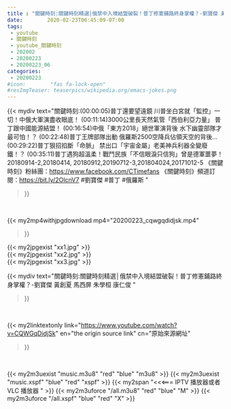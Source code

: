 ```yaml
---
title : "關鍵時刻:關鍵時刻精選│俄禁中入境結盟破裂！普丁修憲鋪路終身掌權？-劉寶傑 黃創夏 馬西屏  朱學桓  康仁俊 "
date:        2020-02-23T06:45:09-07:00
tags:
 - youtube
 - 關鍵時刻
 - youtube_關鍵時刻
 - 202002
 - 20200223
 - 20200223_06
categories:
 - 20200223
#icon:        "fas fa-lock-open"
#resImgTeaser: teaserpics/wikipedia.org/emacs-jokes.png
---
```


{{< mydiv text="關鍵時刻:(00:00:05)普丁還要望遠鏡 川普坐白宮就「監控」一切！中俄大軍演盡收眼底！ (00:11:14)3000公里長天然氣管「西伯利亞力量」 普丁跟中國能源結盟！ (00:16:54)中俄「東方2018」絕世軍演背後 水下幽靈部隊才最可怕！？ (00:22:48)普丁王牌部隊出動 俄羅斯2500空降兵佔領天空的背後… (00:29:22)普丁狠招掐斷「命脈」 禁出口「宇宙金屬」老美神兵利器全變廢鐵！？ (00:35:11)普丁遇狗超溫柔！戰鬥民族「不信眼淚只信狗」曾是德軍噩夢！  20180914-2,20180414, 20180912,20190712-3,201804024,20171012-5  《關鍵時刻》粉絲團：https://www.facebook.com/CTimefans 《關鍵時刻》頻道訂閱：https://bit.ly/2OlcnV7  #劉寶傑 #普丁 #俄羅斯 "
>}}
<br>


{{< my2mp4withjpgdownload mp4="20200223_cqwgqdidjsk.mp4"
>}}

{{< my2jpgexist "xx1.jpg" >}}<br>
{{< my2jpgexist "xx2.jpg" >}}<br>
{{< my2jpgexist "xx3.jpg" >}}<br>



{{< mydiv text="關鍵時刻:關鍵時刻精選│俄禁中入境結盟破裂！普丁修憲鋪路終身掌權？-劉寶傑 黃創夏 馬西屏  朱學桓  康仁俊 "
>}}
<br>

{{< my2linktextonly link="https://www.youtube.com/watch?v=CQWGqDidjSk"
en="the origin source link" cn="原始來源網址"
>}}


<br>

{{< my2m3uexist "music.m3u8" "red"  "blue" "m3u8" >}} {{< my2m3uexist "music.xspf" "blue" "red"  "xspf" >}} {{< my2span "<<<=== IPTV 播放器或者 VLC 播放器 " >}} {{< my2m3uforce "/all.m3u8" "red"  "blue" "M" >}} {{< my2m3uforce "/all.xspf" "blue" "red"  "X" >}} 
